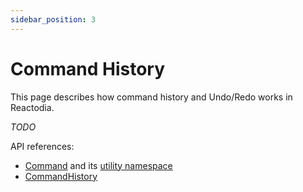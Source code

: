```yaml
---
sidebar_position: 3
---
```


# Command History

This page describes how command history and Undo/Redo works in Reactodia.

*TODO*

API references:
  - [Command](/docs/api/workspace/interfaces/Command) and its [utility namespace](/docs/api/workspace/namespaces/Command)
  - [CommandHistory](/docs/api/workspace/interfaces/CommandHistory)
